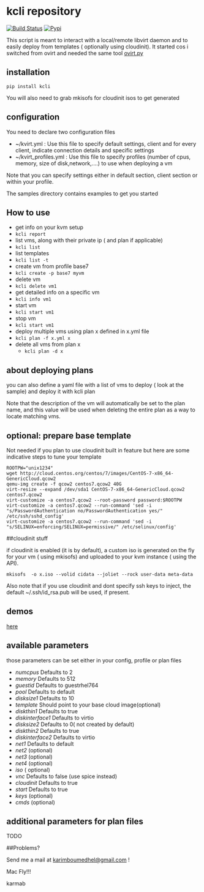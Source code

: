 # kcli repository

[![Build Status](https://travis-ci.org/karmab/kcli.svg?branch=master)](https://travis-ci.org/karmab/kcli)
[![Pypi](http://img.shields.io/pypi/v/kcli.svg)](https://pypi.python.org/pypi/kcli/)

This script is meant to interact with a local/remote libvirt daemon and to easily deploy from templates ( optionally using cloudinit).
It started cos i switched from ovirt and needed the same tool [ovirt.py](https://github.com/karmab/ovirt)

## installation
```
pip install kcli
```
You will also need to grab mkisofs for cloudinit isos to get generated


## configuration
You need to declare two configuration files

- ~/kvirt.yml : Use this file to specify default settings, client and for every client, indicate connection details and specific settings
- ~/kvirt_profiles.yml : Use this file to specify profiles (number of cpus, memory, size of disk,network,....) to use when deploying a vm

Note that you can specify settings either in default section, client section or within your profile.

The samples directory contains examples to get you started

## How to use

- get info on your kvm setup
 - `kcli report`
- list vms, along with their private ip ( and plan if applicable)
 - `kcli list`
- list templates
 - `kcli list -t`
- create vm from profile base7
 - `kcli create -p base7 myvm`
- delete vm
 - `kcli delete vm1`
- get detailed info on a specific vm
 - `kcli info vm1` 
- start vm
 - `kcli start vm1` 
- stop vm
 - `kcli start vm1` 
- deploy multiple vms using plan x defined in x.yml file 
 - `kcli plan -f x.yml x`
- delete all vms from plan x
  - `kcli plan -d x` 

## about deploying plans

you can also define a yaml file with a list of vms to deploy ( look at the sample) and deploy it with kcli plan

Note that the description of the vm will automatically be set to the plan name, and this value will be used when deleting the entire plan as a way to locate matching vms.  



## optional: prepare base template

Not needed if you plan to use cloudinit built in feature but here are some indicative steps to tune your template

```
ROOTPW="unix1234"
wget http://cloud.centos.org/centos/7/images/CentOS-7-x86_64-GenericCloud.qcow2
qemu-img create -f qcow2 centos7.qcow2 40G
virt-resize --expand /dev/sda1 CentOS-7-x86_64-GenericCloud.qcow2 centos7.qcow2
virt-customize -a centos7.qcow2 --root-password password:$ROOTPW
virt-customize -a centos7.qcow2 --run-command 'sed -i "s/PasswordAuthentication no/PasswordAuthentication yes/" /etc/ssh/sshd_config'
virt-customize -a centos7.qcow2 --run-command 'sed -i "s/SELINUX=enforcing/SELINUX=permissive/" /etc/selinux/config'
```

##cloudinit stuff

if cloudinit is enabled (it is by default), a custom iso is generated on the fly for your vm ( using mkisofs) and uploaded to your kvm instance ( using the API).

```
mkisofs  -o x.iso --volid cidata --joliet --rock user-data meta-data
```
Also note that if you use cloudinit and dont specify ssh keys to inject, the default ~/.ssh/id_rsa.pub will be used, if present.

## demos

[here](https://asciinema.org/a/31k7y6eu95ylhxnfyrqcx3qtj)

## available parameters
those parameters can be set either in your config, profile or plan files

- *numcpus* Defaults to 2
- *memory* Defaults to 512
- *guestid* Defaults to guestrhel764
- *pool* Defaults to default
- *disksize1* Defaults to 10
- *template* Should point to your base cloud image(optional)
- *diskthin1* Defaults to true
- *diskinterface1* Defaults to virtio
- *disksize2* Defaults to 0( not created by default)
- *diskthin2* Defaults to true
- *diskinterface2* Defaults to virtio  
- *net1* Defaults to default
- *net2* (optional)
- *net3* (optional)
- *net4* (optional)
- *iso* ( optional)
- *vnc* Defaults to false (use spice instead)
- *cloudinit* Defaults to true
- *start* Defaults to true
- *keys* (optional)
- *cmds* (optional)


## additional parameters for plan files

TODO


##Problems?

Send me a mail at [karimboumedhel@gmail.com](mailto:karimboumedhel@gmail.com) !

Mac Fly!!!

karmab
